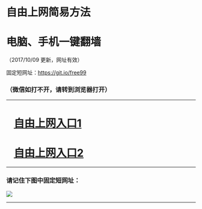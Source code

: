 ﻿# 自由上网简易方法

# 电脑、手机一键翻墙

（2017/10/09 更新，网址有效）

固定短网址：https://git.io/free99

### （微信如打不开，请转到浏览器打开）


***





# &nbsp;&nbsp; <a href="http://ft423023269.fwq-tz-1001.info/fwqtz01.html?t=10090012681 " target="_blank">自由上网入口1</a>
# &nbsp;&nbsp; <a href="http://ft356718249.fwq-tz-1002.info/fwqtz02.html?t=100900113434 " target="_blank">自由上网入口2</a>
***

### 请记住下图中固定短网址：

<img src="https://s3-us-west-2.amazonaws.com/fwq-1001/yjfq-20170905okok.png" /> 


***

